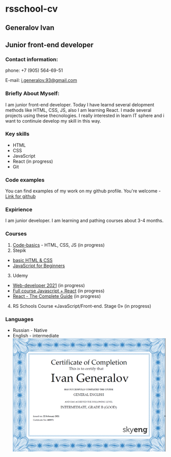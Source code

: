 # rsschool-cv

## Generalov Ivan
## Junior front-end developer

### Contact information:

phone: +7 (905) 564-69-51


E-mail: i.generalov.93@gmail.com

### Briefly About Myself:

I am junior front-end developer. Today I have learnd several delopment methods like HTML, CSS, JS, also I am learning React. I made several projects using these thecnologies. I really interested in learn IT sphere and i want to continuie develop my skill in this way.

### Key skills

* HTML
* CSS
* JavaScript
* React (in progress)
* Git

### Code examples

You can find examples of my work on my github profile. You're welcome - [Link for github](https://github.com/Gerian1993?tab=repositories)


### Expirience 

I am junior developer. I am learning and pathing courses about 3-4 months.

### Courses

1. [Code-basics](https://ru.code-basics.com) - HTML, CSS, JS (in progress)
2. Stepik 
* [basic HTML & CSS](https://stepik.org/course/52164/syllabus)
* [JavaScript for Beginners](https://stepik.org/course/3432/syllabus)
3. Udemy
* [Web-developer 2021](https://www.udemy.com/course/webdeveloper/) (in progress) 
* [Full course Javascript + React](https://www.udemy.com/course/javascript_full/) (in progress)
* [React - The Complete Guide](https://www.udemy.com/course/react-the-complete-guide-incl-redux/) (in progress)
4. RS Schools Course «JavaScript/Front-end. Stage 0» (in progress)

### Languages

* Russian - Native
* English - intermediate
![English-certificate](img\certificate.PNG)



